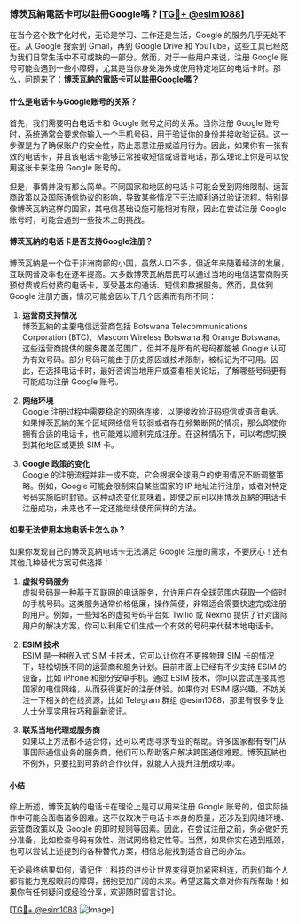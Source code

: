 ### 博茨瓦納電話卡可以註冊Google嗎？[[TG💪+ @esim1088](https://t.me/s/esim1088)]

在当今这个数字化时代，无论是学习、工作还是生活，Google 的服务几乎无处不在。从 Google 搜索到 Gmail，再到 Google Drive 和 YouTube，这些工具已经成为我们日常生活中不可或缺的一部分。然而，对于一些用户来说，注册 Google 账号可能会遇到一些小障碍，尤其是当你身处海外或使用特定地区的电话卡时。那么，问题来了：**博茨瓦納的電話卡可以註冊Google嗎？**

#### 什么是电话卡与Google账号的关系？

首先，我们需要明白电话卡和 Google 账号之间的关系。当你注册 Google 账号时，系统通常会要求你输入一个手机号码，用于验证你的身份并接收验证码。这一步骤是为了确保账户的安全性，防止恶意注册或滥用行为。因此，如果你有一张有效的电话卡，并且该电话卡能够正常接收短信或语音电话，那么理论上你是可以使用这张卡来注册 Google 账号的。

但是，事情并没有那么简单。不同国家和地区的电话卡可能会受到网络限制、运营商政策以及国际通信协议的影响，导致某些情况下无法顺利通过验证流程。特别是像博茨瓦納这样的国家，其电信基础设施可能相对有限，因此在尝试注册 Google 账号时，可能会遇到一些技术上的挑战。

#### 博茨瓦納的电话卡是否支持Google注册？

博茨瓦納是一个位于非洲南部的小国，虽然人口不多，但近年来随着经济的发展，互联网普及率也在逐年提高。大多数博茨瓦納居民可以通过当地的电信运营商购买预付费或后付费的电话卡，享受基本的通话、短信和数据服务。然而，具体到 Google 注册方面，情况可能会因以下几个因素而有所不同：

1. **运营商支持情况**  
   博茨瓦納的主要电信运营商包括 Botswana Telecommunications Corporation (BTC)、Mascom Wireless Botswana 和 Orange Botswana。这些运营商提供的服务覆盖范围广，但并不是所有的号码都能被 Google 认可为有效号码。部分号码可能由于历史原因或技术限制，被标记为不可用。因此，在选择电话卡时，最好咨询当地用户或查看相关论坛，了解哪些号码更有可能成功注册 Google 账号。

2. **网络环境**  
   Google 注册过程中需要稳定的网络连接，以便接收验证码短信或语音电话。如果博茨瓦納的某个区域网络信号较弱或者存在频繁断网的情况，那么即使你拥有合适的电话卡，也可能难以顺利完成注册。在这种情况下，可以考虑切换到其他地区或更换 SIM 卡。

3. **Google 政策的变化**  
   Google 的注册流程并非一成不变，它会根据全球用户的使用情况不断调整策略。例如，Google 可能会限制来自某些国家的 IP 地址进行注册，或者对特定号码实施临时封锁。这种动态变化意味着，即使之前可以用博茨瓦納的电话卡注册成功，未来也不一定还能继续使用同样的方法。

#### 如果无法使用本地电话卡怎么办？

如果你发现自己的博茨瓦納电话卡无法满足 Google 注册的需求，不要灰心！还有其他几种替代方案可供选择：

1. **虚拟号码服务**  
   虚拟号码是一种基于互联网的电话服务，允许用户在全球范围内获取一个临时的手机号码。这类服务通常价格低廉，操作简便，非常适合需要快速完成注册的用户。例如，一些知名的虚拟号码平台如 Twilio 或 Nexmo 提供了针对国际用户的解决方案，你可以利用它们生成一个有效的号码来代替本地电话卡。

2. **ESIM 技术**  
   ESIM 是一种嵌入式 SIM 卡技术，它可以让你在不更换物理 SIM 卡的情况下，轻松切换不同的运营商和服务计划。目前市面上已经有不少支持 ESIM 的设备，比如 iPhone 和部分安卓手机。通过 ESIM 技术，你可以尝试连接其他国家的电信网络，从而获得更好的注册体验。如果你对 ESIM 感兴趣，不妨关注一下相关的在线资源，比如 Telegram 群组 @esim1088，那里有很多专业人士分享实用技巧和最新资讯。

3. **联系当地代理或服务商**  
   如果以上方法都不适合你，还可以考虑寻求专业的帮助。许多国家都有专门从事国际通信业务的服务商，他们可以帮助客户解决跨国通信难题。博茨瓦納也不例外，只要找到可靠的合作伙伴，就能大大提升注册成功率。

#### 小结

综上所述，博茨瓦納的电话卡在理论上是可以用来注册 Google 账号的，但实际操作中可能会面临诸多困难。这不仅取决于电话卡本身的质量，还涉及到网络环境、运营商政策以及 Google 的即时规则等因素。因此，在尝试注册之前，务必做好充分准备，比如检查号码有效性、测试网络稳定性等。当然，如果你实在遇到瓶颈，也可以尝试上述提到的各种替代方案，相信总能找到适合自己的办法。

无论最终结果如何，请记住：科技的进步让世界变得更加紧密相连，而我们每个人都有能力克服眼前的障碍，拥抱更加广阔的未来。希望这篇文章对你有所帮助！如果你有任何疑问或经验分享，欢迎随时留言讨论。

[[TG💪+ @esim1088](https://t.me/s/esim1088) ![Image](https://i.postimg.cc/4NQfJmqS/Snipaste-2025-05-13-00-14-12.png)]